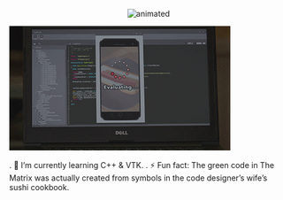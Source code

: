   <p align="center">
  <img src="[demo.gif](https://github.com/yarenakin/yarenakin/blob/main/assets/hello.gif)" alt="animated" /></p>


   ![](https://github.com/yarenakin/yarenakin/blob/main/assets/giphy.gif)

. 🌱 I’m currently learning C++ & VTK.
. ⚡ Fun fact: The green code in The Matrix was actually created from symbols in the code designer’s wife’s sushi cookbook.

